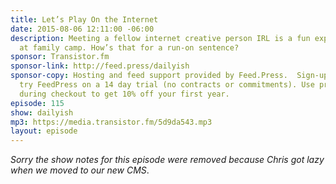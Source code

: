 ```yaml
---
title: Let’s Play On the Internet
date: 2015-08-06 12:11:00 -06:00
description: Meeting a fellow internet creative person IRL is a fun experience I had
  at family camp. How’s that for a run-on sentence?
sponsor: Transistor.fm
sponsor-link: http://feed.press/dailyish
sponsor-copy: Hosting and feed support provided by Feed.Press.  Sign-up today and
  try FeedPress on a 14 day trial (no contracts or commitments). Use promo code "dailyish"
  during checkout to get 10% off your first year.
episode: 115
show: dailyish
mp3: https://media.transistor.fm/5d9da543.mp3
layout: episode
---
```


<em>Sorry the show notes for this episode were removed because Chris got lazy when we moved to our new CMS</em>.
